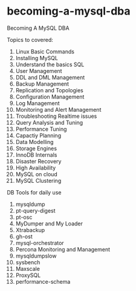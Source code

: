 # becoming-a-mysql-dba
Becoming A MySQL DBA

Topics to covered:

1. Linux Basic Commands
2. Installing MySQL
3. Understand the basics SQL
4. User Management
5. DDL and DML Management
6. Backup Management
7. Replication and Topologies
8. Configuration Management
9. Log Management
10. Monitoring and Alert Management
11. Troubleshooting Realtime issues
12. Query Analysis and Tuning
13. Performance Tuning
14. Capactiy Planning
15. Data Modelling
16. Storage Engines
17. InnoDB Internals
18. Disaster Recovery
19. High Availability
20. MySQL on cloud
21. MySQL Clustering


 DB Tools for daily use
 
 1. mysqldump
 2. pt-query-digest
 3. pt-osc
 4. MyDumper and My Loader
 5. Xtrabackup
 6. gh-ost
 7. mysql-orchestrator
 8. Percona Monitoring and Management
 9. mysqldumpslow
 10. sysbench
 11. Maxscale
 12. ProxySQL
 13. performance-schema
